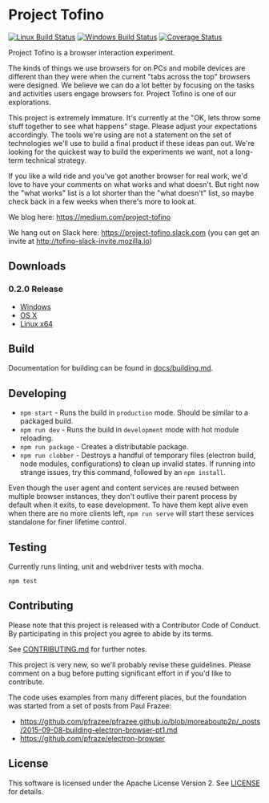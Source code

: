 # Project Tofino

[![Linux Build Status](https://travis-ci.org/mozilla/tofino.svg?branch=master)](https://travis-ci.org/mozilla/tofino)
[![Windows Build Status](https://ci.appveyor.com/api/projects/status/7bf9bqpw24u93kjl?svg=true)](https://ci.appveyor.com/project/Mozilla/tofino-u1hv8)
[![Coverage Status](https://coveralls.io/repos/github/mozilla/tofino/badge.svg?branch=master)](https://coveralls.io/github/mozilla/tofino?branch=master)


Project Tofino is a browser interaction experiment.

The kinds of things we use browsers for on PCs and mobile devices are
different than they were when the current "tabs across the top" browsers were
designed.  We believe we can do a lot better by focusing on the tasks and
activities users engage browsers for. Project Tofino is one of our
explorations.

This project is extremely immature.  It's currently at the "OK, lets throw
some stuff together to see what happens" stage. Please adjust your
expectations accordingly.  The tools we're using are not a statement on
the set of technologies we'll use to build a final product if these ideas
pan out.  We're looking for the quickest way to build the experiments we
want, not a long-term technical strategy.

If you like a wild ride and you've got another browser for real work, we'd
love to have your comments on what works and what doesn't.  But right now
the "what works" list is a lot shorter than the "what doesn't" list, so maybe
check back in a few weeks when there's more to look at.

We blog here: https://medium.com/project-tofino

We hang out on Slack here: https://project-tofino.slack.com (you can get an invite at http://tofino-slack-invite.mozilla.io)

## Downloads

### 0.2.0 Release

* [Windows](https://tofino-update-server.herokuapp.com/download/windows)
* [OS X](https://tofino-update-server.herokuapp.com/download/osx)
* [Linux x64](https://tofino-update-server.herokuapp.com/download/linux_64)

## Build

Documentation for building can be found in [docs/building.md](/docs/building.md).

## Developing

* `npm start` - Runs the build in `production` mode. Should be similar to a packaged build.
* `npm run dev` - Runs the build in `development` mode with hot module reloading.
* `npm run package` - Creates a distributable package.
* `npm run clobber` - Destroys a handful of temporary files (electron build, node modules, configurations) to clean up invalid states. If running into strange issues, try this command, followed by an `npm install`.

Even though the user agent and content services are reused between multiple
browser instances, they don't outlive their parent process by default when it
exits, to ease development. To have them kept alive even when there are no
more clients left, `npm run serve` will start these services standalone for
finer lifetime control.

## Testing

Currently runs linting, unit and webdriver tests with mocha.

```
npm test
```

## Contributing

Please note that this project is released with a Contributor Code of Conduct.
By participating in this project you agree to abide by its terms.

See [CONTRIBUTING.md](/CONTRIBUTING.md) for further notes.

This project is very new, so we'll probably revise these guidelines. Please
comment on a bug before putting significant effort in if you'd like to
contribute.


The code uses examples from many different places, but the foundation was
started from a set of posts from Paul Frazee:

* https://github.com/pfrazee/pfrazee.github.io/blob/moreaboutp2p/_posts/2015-09-08-building-electron-browser-pt1.md
* https://github.com/pfraze/electron-browser


## License

This software is licensed under the Apache License Version 2.
See [LICENSE](/LICENSE) for details.
